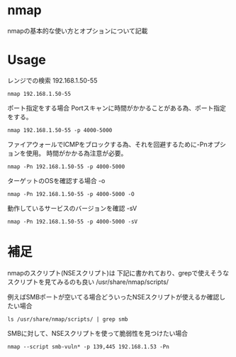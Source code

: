 # nmap
nmapの基本的な使い方とオプションについて記載

# Usage

レンジでの検索
192.168.1.50-55

```
nmap 192.168.1.50-55
```

ポート指定をする場合
Portスキャンに時間がかかることがある為、ポート指定をする。

```
nmap 192.168.1.50-55 -p 4000-5000
```

ファイアウォールでICMPをブロックする為、それを回避するために-Pnオプションを使用。
時間がかかる為注意が必要。

```
nmap -Pn 192.168.1.50-55 -p 4000-5000
```

ターゲットのOSを確認する場合 -o
```
nmap -Pn 192.168.1.50-55 -p 4000-5000 -O
```

動作しているサービスのバージョンを確認 -sV
```
nmap -Pn 192.168.1.50-55 -p 4000-5000 -sV
```

# 補足
nmapのスクリプト(NSEスクリプト)は
下記に書かれており、grepで使えそうなスクリプトを見てみるのも良い
/usr/share/nmap/scripts/

例えばSMBポートが空いてる場合どういったNSEスクリプトが使えるか確認したい場合
```
ls /usr/share/nmap/scripts/ | grep smb
```

SMBに対して、NSEスクリプトを使って脆弱性を見つけたい場合
```
nmap --script smb-vuln* -p 139,445 192.168.1.53 -Pn
```
